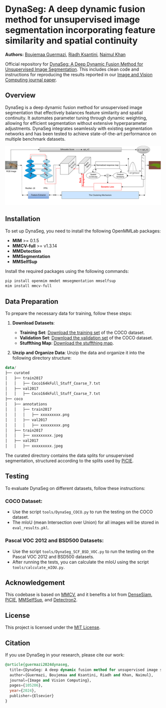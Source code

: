 # DynaSeg: A deep dynamic fusion method for unsupervised image segmentation incorporating feature similarity and spatial continuity

**Authors:** [Boujemaa Guermazi](mailto:bguermazi@torontomu.ca), [Riadh Ksantini](mailto:rksantini@uob.edu.bh), [Naimul Khan](mailto:n77khan@torontomu.ca )


Official repository for [DynaSeg: A Deep Dynamic Fusion Method for Unsupervised Image Segmentation](https://doi.org/10.1016/j.imavis.2024.105206). This includes clean code and instructions for reproducing the results reported in our [Image and Vision Computing journal paper](https://doi.org/10.1016/j.imavis.2024.105206).

## Overview
DynaSeg is a deep dynamic fusion method for unsupervised image segmentation that effectively balances feature similarity and spatial continuity. It automates parameter tuning through dynamic weighting, allowing for efficient segmentation without extensive hyperparameter adjustments. DynaSeg integrates seamlessly with existing segmentation networks and has been tested to achieve state-of-the-art performance on multiple benchmark datasets.


![Alt text](assets/DynamicWeightingSchemeforUnsupervisedImageSegmentation.png)
## Installation
To set up DynaSeg, you need to install the following OpenMMLab packages:

- **MIM** >= 0.1.5
- **MMCV-full** >= v1.3.14
- **MMDetection**
- **MMSegmentation**
- **MMSelfSup**

Install the required packages using the following commands:

```bash
pip install openmim mmdet mmsegmentation mmselfsup
mim install mmcv-full
``` 

## Data Preparation
To prepare the necessary data for training, follow these steps:

1. **Download Datasets**:
   - **Training Set**: [Download the training set](http://images.cocodataset.org/zips/train2017.zip) of the COCO dataset.
   - **Validation Set**: [Download the validation set](http://images.cocodataset.org/zips/val2017.zip) of the COCO dataset.
   - **Stuffthing Map**: [Download the stuffthing map](http://calvin.inf.ed.ac.uk/wp-content/uploads/data/cocostuffdataset/stuffthingmaps_trainval2017.zip).

2. **Unzip and Organize Data**: Unzip the data and organize it into the following directory structure:

```kotlin
data/
├── curated
│   ├── train2017
│   │   ├── Coco164kFull_Stuff_Coarse_7.txt
│   ├── val2017
│   │   ├── Coco164kFull_Stuff_Coarse_7.txt
├── coco
│   ├── annotations
│   │   ├── train2017
│   │   │   ├── xxxxxxxxx.png
│   │   ├── val2017
│   │   │   ├── xxxxxxxxx.png
│   ├── train2017
│   │   ├── xxxxxxxxx.jpeg
│   ├── val2017
│   │   ├── xxxxxxxxx.jpeg
``` 

The curated directory contains the data splits for unsupervised segmentation, structured according to the splits used by [PiCIE](https://github.com/janghyuncho/PiCIE).

## Testing
To evaluate DynaSeg on different datasets, follow these instructions:

### COCO Dataset:
- Use the script `tools/DynaSeg_COCO.py` to run the testing on the COCO dataset.
- The mIoU (mean Intersection over Union) for all images will be stored in `eval_results.pkl`.

### Pascal VOC 2012 and BSD500 Datasets:
- Use the script `tools/DynaSeg_SCF_BSD_VOC.py` to run the testing on the Pascal VOC 2012 and BSD500 datasets.
- After running the tests, you can calculate the mIoU using the script `tools/calculate_mIOU.py`.

## Acknowledgement
This codebase is based on [MMCV](https://github.com/open-mmlab/mmcv), and it benefits a lot from [DenseSiam](https://github.com/ZwwWayne/DenseSiam), [PiCIE](https://github.com/janghyuncho/PiCIE), [MMSelfSup](https://github.com/open-mmlab/mmselfsup), and [Detectron2](https://github.com/facebookresearch/detectron2).


## License
This project is licensed under the [MIT License](LICENSE).
## Citation
If you use DynaSeg in your research, please cite our work:
```sql
@article{guermazi2024dynaseg,
  title={DynaSeg: A deep dynamic fusion method for unsupervised image segmentation incorporating feature similarity and spatial continuity},
  author={Guermazi, Boujemaa and Ksantini, Riadh and Khan, Naimul},
  journal={Image and Vision Computing},
  pages={105206},
  year={2024},
  publisher={Elsevier}
}
```
